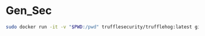 # Gen_Sec

```BASH
sudo docker run -it -v "$PWD:/pwd" trufflesecurity/trufflehog:latest github --repo https://github.com/geksogen/Gen_Sec
```
